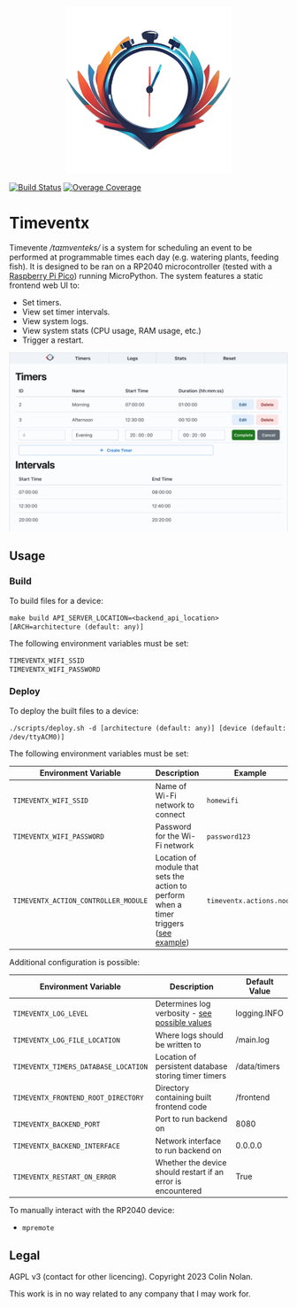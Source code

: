 <p align="center">
    <img alt="Timeventx Logo" src="docs/logo.png" width="300px"/>
</p>

[![Build Status](https://ci.colinnolan.uk/api/badges/colin-nolan/timeventx/status.svg)](https://ci.colinnolan.uk/colin-nolan/timeventx) [![Overage Coverage](https://codecov.io/gh/colin-nolan/timeventx/graph/badge.svg?token=UKCB5SVPED)](https://codecov.io/gh/colin-nolan/timeventx)

# Timeventx

Timevente */taɪmventeks/* is a system for scheduling an event to be performed at programmable times each day (e.g. watering plants, feeding fish). It is designed to be ran on a RP2040 microcontroller (tested with a [Raspberry Pi Pico](https://www.raspberrypi.com/products/raspberry-pi-pico/)) running MicroPython. The system features a static frontend web UI to:

- Set timers.
- View set timer intervals.
- View system logs.
- View system stats (CPU usage, RAM usage, etc.)
- Trigger a restart.

![Screenshot of web UI](docs/frontend.png)

## Usage

### Build

To build files for a device:

```text
make build API_SERVER_LOCATION=<backend_api_location> [ARCH=architecture (default: any)]
```

The following environment variables must be set:

```text
TIMEVENTX_WIFI_SSID
TIMEVENTX_WIFI_PASSWORD
```

### Deploy

To deploy the built files to a device:

```shell
./scripts/deploy.sh -d [architecture (default: any)] [device (default: /dev/ttyACM0)]
```

The following environment variables must be set:

| Environment Variable                 | Description                                                                                                                                     | Example                  |
| ------------------------------------ | ----------------------------------------------------------------------------------------------------------------------------------------------- | ------------------------ |
| `TIMEVENTX_WIFI_SSID`                | Name of Wi-Fi network to connect                                                                                                                | `homewifi`               |
| `TIMEVENTX_WIFI_PASSWORD`            | Password for the Wi-Fi network                                                                                                                  | `password123`            |
| `TIMEVENTX_ACTION_CONTROLLER_MODULE` | Location of module that sets the action to perform when a timer triggers ([see example](timeventx/blob/main/backend/timeventx/actions/noop.py)) | `timeventx.actions.noop` |

Additional configuration is possible:

| Environment Variable                 | Description                                                                                                     | Default Value |
| ------------------------------------ | --------------------------------------------------------------------------------------------------------------- | ------------- |
| `TIMEVENTX_LOG_LEVEL`                | Determines log verbosity - [see possible values](https://docs.python.org/3/library/logging.html#logging-levels) | logging.INFO  |
| `TIMEVENTX_LOG_FILE_LOCATION`        | Where logs should be written to                                                                                 | /main.log     |
| `TIMEVENTX_TIMERS_DATABASE_LOCATION` | Location of persistent database storing timer timers                                                            | /data/timers  |
| `TIMEVENTX_FRONTEND_ROOT_DIRECTORY`  | Directory containing built frontend code                                                                        | /frontend     |
| `TIMEVENTX_BACKEND_PORT`             | Port to run backend on                                                                                          | 8080          |
| `TIMEVENTX_BACKEND_INTERFACE`        | Network interface to run backend on                                                                             | 0.0.0.0       |
| `TIMEVENTX_RESTART_ON_ERROR`         | Whether the device should restart if an error is encountered                                                    | True          |

To manually interact with the RP2040 device:

- `mpremote`

## Legal

AGPL v3 (contact for other licencing). Copyright 2023 Colin Nolan.

This work is in no way related to any company that I may work for.
